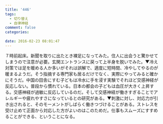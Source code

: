```yaml
---
title: '446'
tags:
  - 切り替え
  - 自律神経
comment: false
categories:
   
date: 2016-02-23 08:01:47
---
```


７時前起床。新聞を取りに出たとき裸足になってみた。住人に出会うと驚かせてしまうので注意が必要。玄関エントランスに戻って上半身を脱いでみた。▼冷え対策では足を暖める人か多いがそれは誤解で、適度に短時間、冷やしてやるのが暖まるようだ。そう指摘する専門家も居るだけでなく、実際にやってみると確かにそうだ。中国の田舎にすむ子どもは冷水に手を浸す実験でそれほど交感神経が反応しない。普段から慣れている。日本の都会の子どもは血圧が大きく上昇する。交感神経が過敏に反応しているのだ。そして交感神経が働きすぎることでアレルギーや疲れやすさになっているとの研究がある。▼刺激に対し、対応力が引き出されると、そのモーメントがしばらく働きつづけることがある。ストレスを受け止めて正面から対応した方がよいのはこのためだ。仕事もスムーズにすすめることができる、ということになる。